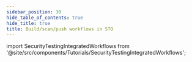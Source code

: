 ```yaml
---
sidebar_position: 30
hide_table_of_contents: true
hide_title: true
title: Build/scan/push workflows in STO
---
```


<!-- # CI Build -->

<!-- Custom component -->

import SecurityTestingIntegratedWorkflows from '@site/src/components/Tutorials/SecurityTestingIntegratedWorkflows';

<SecurityTestingIntegratedWorkflows />
